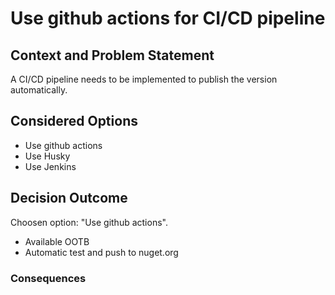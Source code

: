 # Use github actions for CI/CD pipeline

## Context and Problem Statement

A CI/CD pipeline needs to be implemented to publish the version automatically.

## Considered Options

* Use github actions
* Use Husky
* Use Jenkins

## Decision Outcome

Choosen option: "Use github actions".

* Available OOTB
* Automatic test and push to nuget.org

### Consequences

